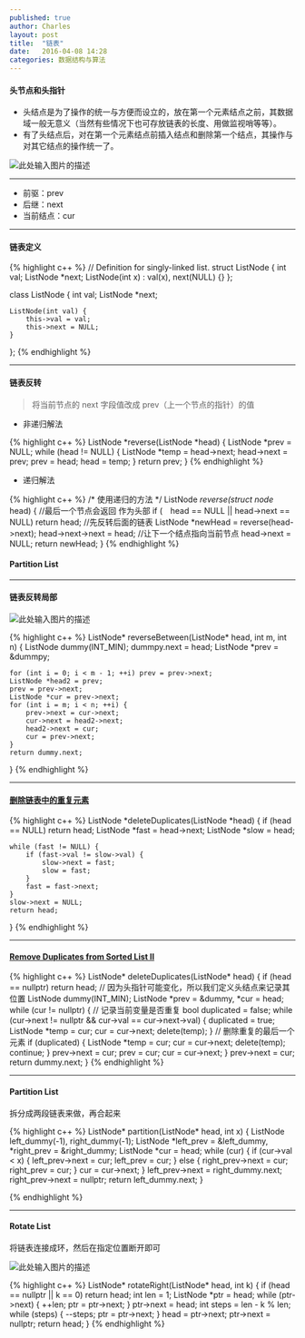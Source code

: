 ```yaml
---
published: true
author: Charles
layout: post
title:  "链表"
date:   2016-04-08 14:28
categories: 数据结构与算法
---
```


#### 头节点和头指针
- 头结点是为了操作的统一与方便而设立的，放在第一个元素结点之前，其数据域一般无意义（当然有些情况下也可存放链表的长度、用做监视哨等等）。
- 有了头结点后，对在第一个元素结点前插入结点和删除第一个结点，其操作与对其它结点的操作统一了。

![此处输入图片的描述][1]

----------

- 前驱：prev
- 后继：next
- 当前结点：cur

----------


#### 链表定义

{% highlight c++ %}
// Definition for singly-linked list.
struct ListNode {
    int val;
    ListNode *next;
    ListNode(int x) : val(x), next(NULL) {}
};

class ListNode {
    int val;
    ListNode *next;

    ListNode(int val) {
        this->val = val;
        this->next = NULL;
    }
};
{% endhighlight %}


----------


#### 链表反转

> 将当前节点的 next 字段值改成 prev（上一个节点的指针）的值

- 非递归解法

{% highlight c++ %}
ListNode *reverse(ListNode *head) {
    ListNode *prev = NULL;
    while (head != NULL) {
        ListNode *temp = head->next;
        head->next = prev;
        prev = head;
        head = temp;
    }
    return prev;
}
{% endhighlight %}

- 递归解法

{% highlight c++ %}
/* 使用递归的方法 */
ListNode *reverse(struct node* head) {
    //最后一个节点会返回 作为头部
    if (　head == NULL || head->next == NULL) return head;
    //先反转后面的链表
    ListNode  *newHead = reverse(head->next);
    head->next->next = head; //让下一个结点指向当前节点
    head->next = NULL;
    return newHead;
}
{% endhighlight %}

#### Partition List

----------

#### 链表反转局部

![此处输入图片的描述][2]

{% highlight c++ %}
ListNode* reverseBetween(ListNode* head, int m, int n) {
    ListNode dummy(INT_MIN);
    dummpy.next = head;
    ListNode *prev = &dummpy;

    for (int i = 0; i < m - 1; ++i) prev = prev->next;
    ListNode *head2 = prev;
    prev = prev->next;
    ListNode *cur = prev->next;
    for (int i = m; i < n; ++i) {
        prev->next = cur->next;
        cur->next = head2->next;
        head2->next = cur;
        cur = prev->next;
    }
    return dummy.next;

}
{% endhighlight %}

----------

#### [删除链表中的重复元素][3]

{% highlight c++ %}
ListNode *deleteDuplicates(ListNode *head) {
    if (head == NULL) return head;
    ListNode *fast = head->next;
    ListNode *slow = head;

    while (fast != NULL) {
        if (fast->val != slow->val) {
            slow->next = fast;
            slow = fast;
        }
        fast = fast->next;
    }
    slow->next = NULL;
    return head;
}
{% endhighlight %}


----------

#### [Remove Duplicates from Sorted List II][4]

{% highlight c++ %}
ListNode* deleteDuplicates(ListNode* head) {
    if (head == nullptr) return head;
    // 因为头指针可能变化，所以我们定义头结点来记录其位置
    ListNode dummy(INT_MIN);
    ListNode *prev = &dummy, *cur = head;
    while (cur != nullptr) {
        // 记录当前变量是否重复
        bool duplicated = false;
        while (cur->next != nullptr && cur->val == cur->next->val) {
            duplicated = true;
            ListNode *temp = cur;
            cur = cur->next;
            delete(temp);
        }
        // 删除重复的最后一个元素
        if (duplicated) {
            ListNode *temp = cur;
            cur = cur->next;
            delete(temp);
            continue;
        }
        prev->next = cur;
        prev = cur;
        cur = cur->next;
    }
    prev->next = cur;
    return dummy.next;
}
{% endhighlight %}

----------

#### Partition List
拆分成两段链表来做，再合起来

{% highlight c++ %}
ListNode* partition(ListNode* head, int x) {
    ListNode left_dummy(-1), right_dummy(-1);
    ListNode *left_prev = &left_dummy, *right_prev = &right_dummy;
    ListNode *cur = head;
    while (cur) {
        if (cur->val < x) {
            left_prev->next = cur;
            left_prev = cur;
        } else {
            right_prev->next = cur;
            right_prev = cur;
        }
        cur = cur->next;
    }
    left_prev->next = right_dummy.next;
    right_prev->next = nullptr;
    return left_dummy.next;
}

{% endhighlight %}

----------

#### Rotate List
将链表连接成环，然后在指定位置断开即可

![此处输入图片的描述][5]

{% highlight c++ %}
ListNode* rotateRight(ListNode* head, int k) {
    if (head == nullptr || k == 0) return head;
    int len = 1;
    ListNode *ptr = head;
    while (ptr->next) {
        ++len;
        ptr = ptr->next;
    }
    ptr->next = head;
    int steps = len - k % len;
    while (steps) {
        --steps;
        ptr = ptr->next;
    }
    head = ptr->next;
    ptr->next = nullptr;
    return head;
}
{% endhighlight %}

  [1]: http://7xjbdi.com1.z0.glb.clouddn.com/headnode.jpg
  [2]: http://7xjbdi.com1.z0.glb.clouddn.com/reverse_link.png
  [3]: https://leetcode.com/problems/remove-duplicates-from-sorted-list/
  [4]: https://leetcode.com/problems/remove-duplicates-from-sorted-list-ii/
  [5]: http://7xjbdi.com1.z0.glb.clouddn.com/circle.png